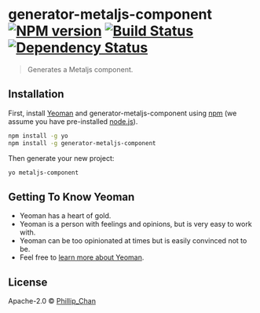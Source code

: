 # generator-metaljs-component [![NPM version][npm-image]][npm-url] [![Build Status][travis-image]][travis-url] [![Dependency Status][daviddm-image]][daviddm-url]
> Generates a Metaljs component.

## Installation

First, install [Yeoman](http://yeoman.io) and generator-metaljs-component using [npm](https://www.npmjs.com/) (we assume you have pre-installed [node.js](https://nodejs.org/)).

```bash
npm install -g yo
npm install -g generator-metaljs-component
```

Then generate your new project:

```bash
yo metaljs-component
```

## Getting To Know Yeoman

 * Yeoman has a heart of gold.
 * Yeoman is a person with feelings and opinions, but is very easy to work with.
 * Yeoman can be too opinionated at times but is easily convinced not to be.
 * Feel free to [learn more about Yeoman](http://yeoman.io/).

## License

Apache-2.0 © [Phillip_Chan]()


[npm-image]: https://badge.fury.io/js/generator-metaljs-component.svg
[npm-url]: https://npmjs.org/package/generator-metaljs-component
[travis-image]: https://travis-ci.org/phillipchan2/generator-metaljs-component.svg?branch=master
[travis-url]: https://travis-ci.org/phillipchan2/generator-metaljs-component
[daviddm-image]: https://david-dm.org/phillipchan2/generator-metaljs-component.svg?theme=shields.io
[daviddm-url]: https://david-dm.org/phillipchan2/generator-metaljs-component
